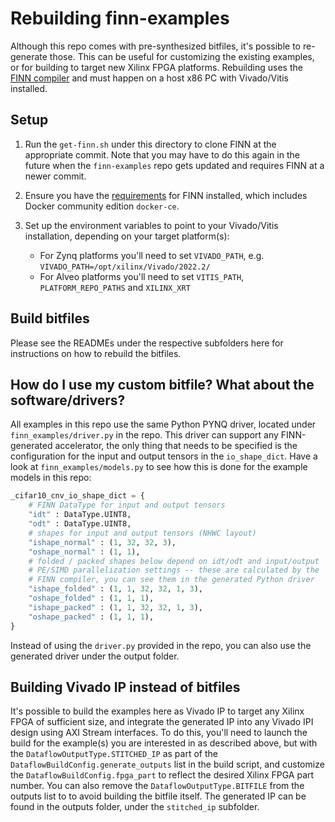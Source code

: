 # Rebuilding finn-examples


Although this repo comes with pre-synthesized bitfiles, it's possible to
re-generate those.
This can be useful for customizing the existing examples, or for building
to target new Xilinx FPGA platforms.
Rebuilding uses the [FINN compiler](https://github.com/Xilinx/finn) and must happen on a host x86 PC with Vivado/Vitis installed.

## Setup

1. Run the `get-finn.sh` under this directory to clone FINN at the appropriate commit. Note that you may have
to do this again in the future when the `finn-examples` repo gets updated and requires FINN at a newer commit.

2. Ensure you have the [requirements](https://finn.readthedocs.io/en/latest/getting_started.html#requirements) for FINN installed, which includes
Docker community edition `docker-ce`.

3. Set up the environment variables to point to your Vivado/Vitis installation, depending on your target platform(s):
    * For Zynq platforms you'll need to set `VIVADO_PATH`, e.g. `VIVADO_PATH=/opt/xilinx/Vivado/2022.2/`
    * For Alveo platforms you'll need to set `VITIS_PATH`, `PLATFORM_REPO_PATHS` and `XILINX_XRT`

## Build bitfiles

Please see the READMEs under the respective subfolders here for instructions on how to rebuild the bitfiles.

## How do I use my custom bitfile? What about the software/drivers?

All examples in this repo use the same Python PYNQ driver, located under
`finn_examples/driver.py` in the repo. This driver can support any FINN-generated
accelerator, the only thing that needs to be specified is the configuration for the input and output tensors in the `io_shape_dict`. Have a look at `finn_examples/models.py` to see how this is done for the example models in this repo:

```python
_cifar10_cnv_io_shape_dict = {
    # FINN DataType for input and output tensors
    "idt" : DataType.UINT8,
    "odt" : DataType.UINT8,
    # shapes for input and output tensors (NHWC layout)
    "ishape_normal" : (1, 32, 32, 3),
    "oshape_normal" : (1, 1),
    # folded / packed shapes below depend on idt/odt and input/output
    # PE/SIMD parallelization settings -- these are calculated by the
    # FINN compiler, you can see them in the generated Python driver
    "ishape_folded" : (1, 1, 32, 32, 1, 3),
    "oshape_folded" : (1, 1, 1),
    "ishape_packed" : (1, 1, 32, 32, 1, 3),
    "oshape_packed" : (1, 1, 1),
}
```

Instead of using the `driver.py` provided in the repo, you can also use the generated driver under the output folder.

## Building Vivado IP instead of bitfiles

It's possible to build the examples here as Vivado IP to target any Xilinx FPGA
of sufficient size, and integrate the generated IP into any Vivado IPI design
using AXI Stream interfaces.
To do this, you'll need to launch the build for the example(s) you are interested
in as described above, but with the `DataflowOutputType.STITCHED_IP` as
part of the `DataflowBuildConfig.generate_outputs` list in the build script,
and customize the `DataflowBuildConfig.fpga_part` to reflect the desired Xilinx
FPGA part number.
You can also remove the `DataflowOutputType.BITFILE` from the outputs list to
to avoid building the bitfile itself.
The generated IP can be found in the outputs folder, under the `stitched_ip`
subfolder.
